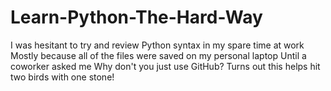 # Learn-Python-The-Hard-Way
I was hesitant to try and review Python syntax in my spare time at work 
Mostly because all of the files were saved on my personal laptop
Until a coworker asked me
Why don't you just use GitHub? 
Turns out this helps hit two birds with one stone!
